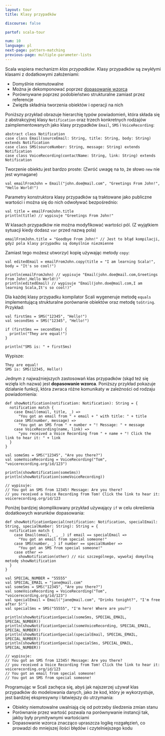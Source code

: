```yaml
---
layout: tour
title: Klasy przypadków

discourse: false

partof: scala-tour

num: 10
language: pl
next-page: pattern-matching
previous-page: multiple-parameter-lists
---
```


Scala wspiera mechanizm _klas przypadków_. Klasy przypadków są zwykłymi klasami z dodatkowymi założeniami:

* Domyślnie niemutowalne
* Można je dekomponować poprzez [dopasowanie wzorca](pattern-matching.html)
* Porównywane poprzez podobieństwo strukturalne zamiast przez referencje
* Zwięzła składnia tworzenia obiektów i operacji na nich

Poniższy przykład obrazuje hierarchię typów powiadomień, która składa się z abstrakcyjnej klasy `Notification` oraz trzech konkretnych rodzajów zaimplementowanych jako klasy przypadków `Email`, `SMS` i `VoiceRecording`:

```tut
abstract class Notification
case class Email(sourceEmail: String, title: String, body: String) extends Notification
case class SMS(sourceNumber: String, message: String) extends Notification
case class VoiceRecording(contactName: String, link: String) extends Notification
```

Tworzenie obiektu jest bardzo proste: (Zwróć uwagę na to, że słowo `new` nie jest wymagane)

```tut
val emailFromJohn = Email("john.doe@mail.com", "Greetings From John!", "Hello World!")
```

Parametry konstruktora klasy przypadków są traktowane jako publiczne wartości i można się do nich odwoływać bezpośrednio:

```tut
val title = emailFromJohn.title
println(title) // wypisuje "Greetings From John!"
```

W klasach przypadków nie można modyfikować wartości pól. (Z wyjątkiem sytuacji kiedy dodasz `var` przed nazwą pola)

```tut:fail
emailFromJohn.title = "Goodbye From John!" // Jest to błąd kompilacji, gdyż pola klasy przypadku są domyślnie niezmienne
```

Zamiast tego możesz utworzyć kopię używając metody `copy`:

```tut
val editedEmail = emailFromJohn.copy(title = "I am learning Scala!", body = "It's so cool!")

println(emailFromJohn) // wypisuje "Email(john.doe@mail.com,Greetings From John!,Hello World!)"
println(editedEmail) // wypisuje "Email(john.doe@mail.com,I am learning Scala,It's so cool!)"
```

Dla każdej klasy przypadku kompilator Scali wygeneruje metodę `equals` implementującą strukturalne porównanie obiektów oraz metodę `toString`. Przykład:

```tut
val firstSms = SMS("12345", "Hello!")
val secondSms = SMS("12345", "Hello!")

if (firstSms == secondSms) {
  println("They are equal!")
}

println("SMS is: " + firstSms)
```

Wypisze:

```
They are equal!
SMS is: SMS(12345, Hello!)
```

Jednym z najważniejszych zastosowań klas przypadków (skąd też się wzięła ich nazwa) jest **dopasowanie wzorca**. Poniższy przykład pokazuje działanie funkcji, która zwraca różne komunikaty w zależności od rodzaju powiadomienia:

```tut
def showNotification(notification: Notification): String = {
  notification match {
    case Email(email, title, _) =>
      "You got an email from " + email + " with title: " + title
    case SMS(number, message) =>
      "You got an SMS from " + number + "! Message: " + message
    case VoiceRecording(name, link) =>
      "you received a Voice Recording from " + name + "! Click the link to hear it: " + link
  }
}

val someSms = SMS("12345", "Are you there?")
val someVoiceRecording = VoiceRecording("Tom", "voicerecording.org/id/123")

println(showNotification(someSms))
println(showNotification(someVoiceRecording))

// wypisuje:
// You got an SMS from 12345! Message: Are you there?
// you received a Voice Recording from Tom! Click the link to hear it: voicerecording.org/id/123
```

Poniżej bardziej skomplikowany przykład używający `if` w celu określenia dodatkowych warunków dopasowania:

```tut
def showNotificationSpecial(notification: Notification, specialEmail: String, specialNumber: String): String = {
  notification match {
    case Email(email, _, _) if email == specialEmail =>
      "You got an email from special someone!"
    case SMS(number, _) if number == specialNumber =>
      "You got an SMS from special someone!"
    case other =>
      showNotification(other) // nic szczególnego, wywołaj domyślną metodę showNotification
  }
}

val SPECIAL_NUMBER = "55555"
val SPECIAL_EMAIL = "jane@mail.com"
val someSms = SMS("12345", "Are you there?")
val someVoiceRecording = VoiceRecording("Tom", "voicerecording.org/id/123")
val specialEmail = Email("jane@mail.com", "Drinks tonight?", "I'm free after 5!")
val specialSms = SMS("55555", "I'm here! Where are you?")

println(showNotificationSpecial(someSms, SPECIAL_EMAIL, SPECIAL_NUMBER))
println(showNotificationSpecial(someVoiceRecording, SPECIAL_EMAIL, SPECIAL_NUMBER))
println(showNotificationSpecial(specialEmail, SPECIAL_EMAIL, SPECIAL_NUMBER))
println(showNotificationSpecial(specialSms, SPECIAL_EMAIL, SPECIAL_NUMBER))

// wypisuje: 
// You got an SMS from 12345! Message: Are you there?
// you received a Voice Recording from Tom! Click the link to hear it: voicerecording.org/id/123
// You got an email from special someone!
// You got an SMS from special someone!

```

Programując w Scali zachęca się, abyś jak najszerzej używał klas przypadków do modelowania danych, jako że kod, który je wykorzystuje, jest bardziej ekspresywny i łatwiejszy do utrzymania:

* Obiekty niemutowalne uwalniają cię od potrzeby śledzenia zmian stanu
* Porównanie przez wartość pozwala na porównywanie instancji tak, jakby były prymitywnymi wartościami
* Dopasowanie wzorca znacząco upraszcza logikę rozgałęzień, co prowadzi do mniejszej ilości błędów i czytelniejszego kodu


